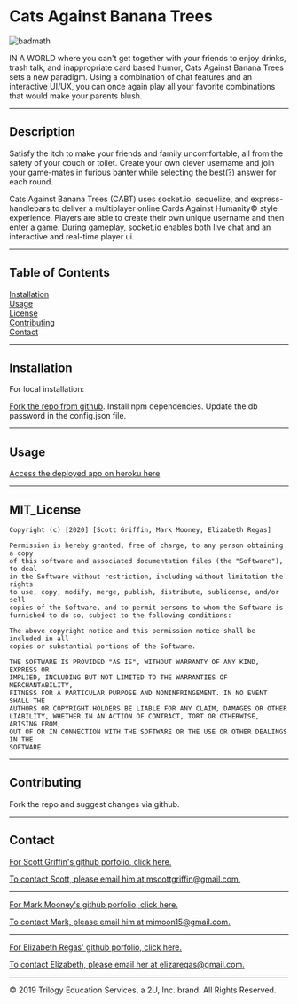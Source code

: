 # Cats Against Banana Trees

![badmath](https://img.shields.io/github/contributors/mjmoon15/cats-against-bananahammocks)

IN A WORLD where you can't get together with your friends to enjoy drinks, trash talk, and inappropriate card based humor, Cats Against Banana Trees sets a new paradigm. Using a combination of chat features and an interactive UI/UX, you can once again play all your favorite combinations that would make your parents blush.

---

## Description

Satisfy the itch to make your friends and family uncomfortable, all from the safety of your couch or toilet. Create your own clever username and join your game-mates in furious banter while selecting the best(?) answer for each round.

Cats Against Banana Trees (CABT) uses socket.io, sequelize, and express-handlebars to deliver a multiplayer online Cards Against Humanity&copy; style experience. Players are able to create their own unique username and then enter a game. During gameplay, socket.io enables both live chat and an interactive and real-time player ui.

---

## Table of Contents

[Installation](#installation)  
 [Usage](#usage)  
 [License](#MIT_license)  
 [Contributing](#contributing)  
 [Contact](#contact)

---

## Installation

For local installation:

[Fork the repo from github](https://github.com/mjmoon15/cats-against-bananahammocks). Install npm dependencies. Update the db password in the config.json file.

---

## Usage

[Access the deployed app on heroku here](https://catsagainstbananatrees.herokuapp.com/)


---

## MIT_License

    Copyright (c) [2020] [Scott Griffin, Mark Mooney, Elizabeth Regas]

    Permission is hereby granted, free of charge, to any person obtaining a copy
    of this software and associated documentation files (the "Software"), to deal
    in the Software without restriction, including without limitation the rights
    to use, copy, modify, merge, publish, distribute, sublicense, and/or sell
    copies of the Software, and to permit persons to whom the Software is
    furnished to do so, subject to the following conditions:

    The above copyright notice and this permission notice shall be included in all
    copies or substantial portions of the Software.

    THE SOFTWARE IS PROVIDED "AS IS", WITHOUT WARRANTY OF ANY KIND, EXPRESS OR
    IMPLIED, INCLUDING BUT NOT LIMITED TO THE WARRANTIES OF MERCHANTABILITY,
    FITNESS FOR A PARTICULAR PURPOSE AND NONINFRINGEMENT. IN NO EVENT SHALL THE
    AUTHORS OR COPYRIGHT HOLDERS BE LIABLE FOR ANY CLAIM, DAMAGES OR OTHER
    LIABILITY, WHETHER IN AN ACTION OF CONTRACT, TORT OR OTHERWISE, ARISING FROM,
    OUT OF OR IN CONNECTION WITH THE SOFTWARE OR THE USE OR OTHER DEALINGS IN THE
    SOFTWARE.

---

## Contributing

Fork the repo and suggest changes via github.

---

## Contact

[For Scott Griffin's github porfolio, click here.](https://github.com/scott-gr)

[To contact Scott, please email him at mscottgriffin@gmail.com.](mailto:mscottgriffin@gmail.com)

---

[For Mark Mooney's github porfolio, click here.](https://github.com/mjmoon15)

[To contact Mark, please email him at mjmoon15@gmail.com.](mailto:mjmoon15@gmail.com)

---

[For Elizabeth Regas' github porfolio, click here.](https://github.com/ElizaRegas)
  
 [To contact Elizabeth, please email her at elizaregas@gmail.com.](mailto:elizaregas@gmail.com)

---

© 2019 Trilogy Education Services, a 2U, Inc. brand. All Rights Reserved.
